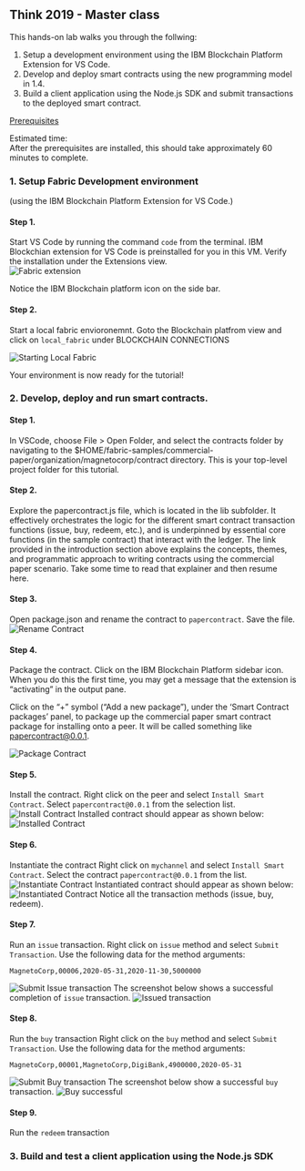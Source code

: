 
## Think 2019 - Master class

This hands-on lab walks you through the follwing:
1. Setup a development environment using the IBM Blockchain Platform Extension for VS Code. 
2. Develop and deploy smart contracts using the new programming model in 1.4. 
3. Build a client application using the Node.js SDK and submit transactions to the deployed smart contract.

[Prerequisites](Prerequisites.md)

Estimated time: <br />
After the prerequisites are installed, this should take approximately 60 minutes to complete.

[](#setup)
### 1. Setup Fabric Development environment 
(using the IBM Blockchain Platform Extension for VS Code.)<br />
#### Step 1. 
Start VS Code by running the command `code` from the terminal. 
IBM Blockchian extension for VS Code is preinstalled for you in this VM. Verify the installation under the Extensions view.   
![Fabric extension](images/VerifyFabricExtension.png)

Notice the IBM Blockchain platform icon on the side bar.
#### Step 2.  
Start a local fabric envioronemnt.
Goto the Blockchain platfrom view and click on `local_fabric` under BLOCKCHAIN CONNECTIONS

![Starting Local Fabric](images/StartingLocalFabric.gif)

Your environment is now ready for the tutorial!



### 2. Develop, deploy and run smart contracts. 
#### Step 1.
In VSCode, choose File > Open Folder, and select the contracts folder by navigating to the  $HOME/fabric-samples/commercial-paper/organization/magnetocorp/contract directory. This is your top-level project folder for this tutorial.

#### Step 2.
Explore the papercontract.js file, which is located in the lib subfolder. It effectively orchestrates the logic for the different smart contract transaction functions (issue, buy, redeem, etc.), and is underpinned by essential core functions (in the sample contract) that interact with the ledger. The link provided in the introduction section above explains the concepts, themes, and programmatic approach to writing contracts using the commercial paper scenario. Take some time to read that explainer and then resume here.

#### Step 3.
Open package.json and rename the contract to `papercontract`. Save the file.
![Rename Contract](images/renameContract.png)

#### Step 4.
Package the contract.
Click on the IBM Blockchain Platform sidebar icon. When you do this the first time, you may get a message that the extension is “activating” in the output pane.

Click on the “+” symbol (“Add a new package”), under the ‘Smart Contract packages’ panel, to package up the commercial paper smart contract package for installing onto a peer. It will be called something like  papercontract@0.0.1.

![Package Contract](images/packageContract.gif)

#### Step 5.
Install the contract.
Right click on the peer and select `Install Smart Contract`. Select `papercontract@0.0.1` from the selection list.
![Install Contract](images/installContract.gif)
Installed contract should appear as shown below:
![Installed Contract](images/installedContract.png)

#### Step 6.
Instantiate the contract
Right click on `mychannel` and select `Install Smart Contract`. Select the contract `papercontract@0.0.1` from the list. 
![Instantiate Contract](images/instantiateContract.gif)
Instantiated contract should appear as shown below:
![Instantiated Contract](images/instantiatedContract.png)
Notice all the transaction methods (issue, buy, redeem).

#### Step 7.
Run an `issue` transaction.
Right click on `issue` method and select `Submit Transaction`. 
Use the following data for the method arguments:
```
MagnetoCorp,00006,2020-05-31,2020-11-30,5000000
```
![Submit Issue transaction](images/submitIssue.gif)
The screenshot below shows a successful completion of `issue` transaction.
![Issued transaction](images/PaperIssued.png)

#### Step 8.
Run the `buy` transaction
Right click on the `buy` method and select `Submit Transaction`. Use the following data for the method arguments:
```
MagnetoCorp,00001,MagnetoCorp,DigiBank,4900000,2020-05-31
```
![Submit Buy transaction](images/submitBuy.gif)
The screenshot below show a successful `buy` transaction.
![Buy successful](images/PaperBought.png)

#### Step 9.
Run the `redeem` transaction

### 3. Build and test a client application using the Node.js SDK 


